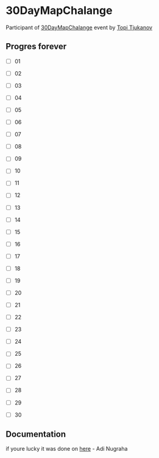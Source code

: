 # 30DayMapChalange

Participant of [30DayMapChalange](https://30daymapchallenge.com/) event by [Topi Tjukanov](https://tjukanov.org/)


## Progres forever

- [ ] 01
- [ ] 02
- [ ] 03
- [ ] 04
- [ ] 05
- [ ] 06
- [ ] 07
- [ ] 08
- [ ] 09
- [ ] 10
- [ ] 11
- [ ] 12
- [ ] 13
- [ ] 14
- [ ] 15
- [ ] 16
- [ ] 17
- [ ] 18
- [ ] 19
- [ ] 20
- [ ] 21
- [ ] 22
- [ ] 23
- [ ] 24
- [ ] 25
- [ ] 26
- [ ] 27
- [ ] 28
- [ ] 29
- [ ] 30


## Documentation

if youre lucky it was done on [here](http://ngrhadi-port.com) - Adi Nugraha
